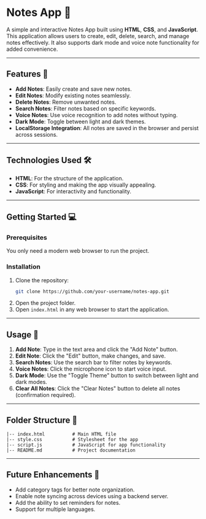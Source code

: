 # Notes App 📝

A simple and interactive Notes App built using **HTML**, **CSS**, and **JavaScript**. This application allows users to create, edit, delete, search, and manage notes effectively. It also supports dark mode and voice note functionality for added convenience.

---

## Features 🚀

- **Add Notes**: Easily create and save new notes.
- **Edit Notes**: Modify existing notes seamlessly.
- **Delete Notes**: Remove unwanted notes.
- **Search Notes**: Filter notes based on specific keywords.
- **Voice Notes**: Use voice recognition to add notes without typing.
- **Dark Mode**: Toggle between light and dark themes.
- **LocalStorage Integration**: All notes are saved in the browser and persist across sessions.

---

## Technologies Used 🛠️

- **HTML**: For the structure of the application.
- **CSS**: For styling and making the app visually appealing.
- **JavaScript**: For interactivity and functionality.

---

## Getting Started 💻

### Prerequisites
You only need a modern web browser to run the project.

### Installation
1. Clone the repository:
   ```bash
   git clone https://github.com/your-username/notes-app.git
   ```
2. Open the project folder.
3. Open `index.html` in any web browser to start the application.

---

## Usage 📝

1. **Add Note**: Type in the text area and click the "Add Note" button.
2. **Edit Note**: Click the "Edit" button, make changes, and save.
3. **Search Notes**: Use the search bar to filter notes by keywords.
4. **Voice Notes**: Click the microphone icon to start voice input.
5. **Dark Mode**: Use the "Toggle Theme" button to switch between light and dark modes.
6. **Clear All Notes**: Click the "Clear Notes" button to delete all notes (confirmation required).

---

## Folder Structure 📂

```plaintext
|-- index.html          # Main HTML file
|-- style.css           # Stylesheet for the app
|-- script.js           # JavaScript for app functionality
|-- README.md           # Project documentation
```

---

## Future Enhancements 🌟

- Add category tags for better note organization.
- Enable note syncing across devices using a backend server.
- Add the ability to set reminders for notes.
- Support for multiple languages.

